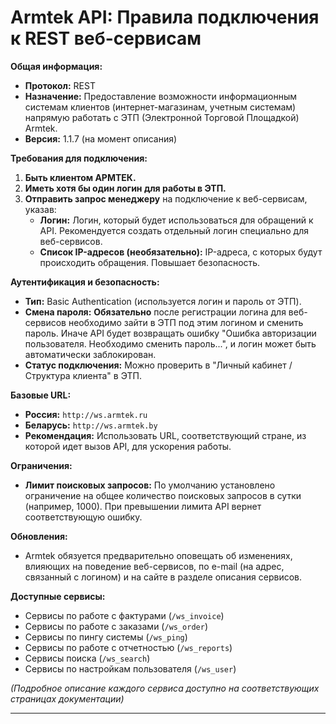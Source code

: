 # Armtek API: Правила подключения к REST веб-сервисам

**Общая информация:**

*   **Протокол:** REST
*   **Назначение:** Предоставление возможности информационным системам клиентов (интернет-магазинам, учетным системам) напрямую работать с ЭТП (Электронной Торговой Площадкой) Armtek.
*   **Версия:** 1.1.7 (на момент описания)

**Требования для подключения:**

1.  **Быть клиентом АРМТЕК.**
2.  **Иметь хотя бы один логин для работы в ЭТП.**
3.  **Отправить запрос менеджеру** на подключение к веб-сервисам, указав:
    *   **Логин:** Логин, который будет использоваться для обращений к API. Рекомендуется создать отдельный логин специально для веб-сервисов.
    *   **Список IP-адресов (необязательно):** IP-адреса, с которых будут происходить обращения. Повышает безопасность.

**Аутентификация и безопасность:**

*   **Тип:** Basic Authentication (используется логин и пароль от ЭТП).
*   **Смена пароля:** **Обязательно** после регистрации логина для веб-сервисов необходимо зайти в ЭТП под этим логином и сменить пароль. Иначе API будет возвращать ошибку "Ошибка авторизации пользователя. Необходимо сменить пароль...", и логин может быть автоматически заблокирован.
*   **Статус подключения:** Можно проверить в "Личный кабинет / Структура клиента" в ЭТП.

**Базовые URL:**

*   **Россия:** `http://ws.armtek.ru`
*   **Беларусь:** `http://ws.armtek.by`
*   **Рекомендация:** Использовать URL, соответствующий стране, из которой идет вызов API, для ускорения работы.

**Ограничения:**

*   **Лимит поисковых запросов:** По умолчанию установлено ограничение на общее количество поисковых запросов в сутки (например, 1000). При превышении лимита API вернет соответствующую ошибку.

**Обновления:**

*   Armtek обязуется предварительно оповещать об изменениях, влияющих на поведение веб-сервисов, по e-mail (на адрес, связанный с логином) и на сайте в разделе описания сервисов.

**Доступные сервисы:**

*   Сервисы по работе с фактурами (`/ws_invoice`)
*   Сервисы по работе с заказами (`/ws_order`)
*   Сервисы по пингу системы (`/ws_ping`)
*   Сервисы по работе с отчетностью (`/ws_reports`)
*   Сервисы поиска (`/ws_search`)
*   Сервисы по настройкам пользователя (`/ws_user`)

*(Подробное описание каждого сервиса доступно на соответствующих страницах документации)*

---